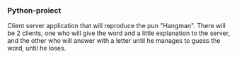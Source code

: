 ### Python-proiect

Client server application that will reproduce the pun "Hangman". There will be 2 clients, one who will give the word and a little explanation to the server, and the other who will answer with a letter until he manages to guess the word, until he loses.
